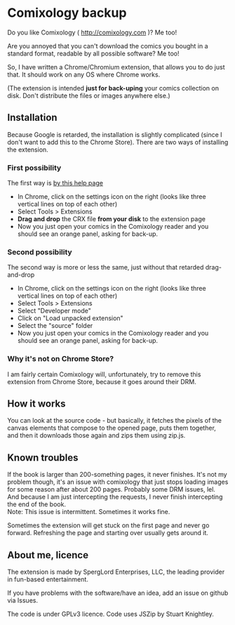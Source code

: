 Comixology backup
======

Do you like Comixology ( http://comixology.com )? Me too!

Are you annoyed that you can't download the comics you bought in a standard format, readable by all possible software? Me too!

So, I have written a Chrome/Chromium extension, that allows you to do just that. It should work on any OS where Chrome works.

(The extension is intended **just for back-uping** your comics collection on disk. Don't distribute the files or images anywhere else.)

Installation
-----

Because Google is retarded, the installation is slightly complicated (since I don't want to add this
to the Chrome Store). 
There are two ways of installing the extension.

### First possibility

The first way is [by this help page](https://support.google.com/chrome_webstore/answer/2664769?hl=en)

- In Chrome, click on the settings icon on the right (looks like three vertical lines on top of each other)
- Select Tools > Extensions
- **Drag and drop** the CRX file **from your disk** to the extension page
- Now you just open your comics in the Comixology reader and you should see an orange panel, asking for back-up.

### Second possibility

The second way is more or less the same, just without that retarded drag-and-drop

- In Chrome, click on the settings icon on the right (looks like three vertical lines on top of each other)
- Select Tools > Extensions
- Select "Developer mode"
- Click on "Load unpacked extension"
- Select the "source" folder
- Now you just open your comics in the Comixology reader and you should see an orange panel, asking for back-up.

### Why it's not on Chrome Store?

I am fairly certain Comixology will, unfortunately, try to remove this extension from Chrome Store, because
it goes around their DRM.

How it works
-----
You can look at the source code - but basically, it fetches the pixels of the canvas elements that compose to the opened page, puts them together, and then it downloads those again and zips them using zip.js.

Known troubles
-----
If the book is larger than 200-something pages, it never finishes. It's not my problem though, it's an issue with comixology that just stops loading images for some reason after about 200 pages. Probably some DRM issues, lel. And because I am just intercepting the requests, I never finish intercepting the end of the book.  
Note: This issue is intermittent.  Sometimes it works fine.

Sometimes the extension will get stuck on the first page and never go forward.  Refreshing the page and starting over usually gets around it.

About me, licence
----
The extension is made by SpergLord Enterprises, LLC, the leading provider in fun-based entertainment.

If you have problems with the software/have an idea, add an issue on github via Issues.

The code is under GPLv3 licence. Code uses JSZip by Stuart Knightley.
